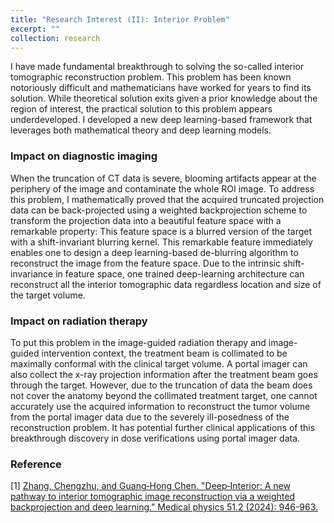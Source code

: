 ```yaml
---
title: "Research Interest (II): Interior Problem"
excerpt: ""
collection: research
---
```




I have made fundamental breakthrough to solving the so-called interior tomographic reconstruction problem. This problem has been known notoriously difficult and mathematicians have worked for years to find its solution. While theoretical solution exits given a prior knowledge about the region of interest, the practical solution to this problem appears underdeveloped. I developed a new deep learning-based framework that leverages both mathematical theory and deep learning models.

### Impact on diagnostic imaging
When the truncation of CT data is severe, blooming artifacts appear at the periphery of the image and contaminate the whole ROI image. To address this problem, I mathematically proved that the acquired truncated projection data can be back-projected using a weighted backprojection scheme to transform the projection data into a beautiful feature space with a remarkable property: This feature space is a blurred version of the target with a shift-invariant blurring kernel. This remarkable feature immediately enables one to design a deep learning-based de-blurring algorithm to reconstruct the image from the feature space. Due to the intrinsic shift-invariance in feature space, one trained deep-learning architecture can reconstruct all the interior tomographic data regardless location and size of the target volume. 

### Impact on radiation therapy
To put this problem in the image-guided radiation therapy and image-guided intervention context, the treatment beam is collimated to be maximally conformal with the clinical target volume. A portal imager can also collect the x-ray projection information after the treatment beam goes through the target. However, due to the truncation of data the beam does not cover the anatomy beyond the collimated treatment target, one cannot accurately use the acquired information to reconstruct the tumor volume from the portal imager data due to the severely ill-posedness of the reconstruction problem. It has potential further clinical applications of this breakthrough discovery in dose verifications using portal imager data. 

### Reference
[1] [Zhang, Chengzhu, and Guang‐Hong Chen. "Deep‐Interior: A new pathway to interior tomographic image reconstruction via a weighted backprojection and deep learning." Medical physics 51.2 (2024): 946-963.](/_publication/2023-Deep-Interior-3.md)